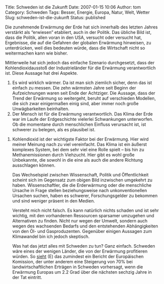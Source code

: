 Title: Schweden ist die Zukunft
Date: 2007-01-15 10:06
Author: tom
Category: Schweden
Tags: Besser, Energie, Europa, Natur, Welt, Wetter
Slug: schweden-ist-die-zukunft
Status: published

Die zunehmende Erwärmung der Erde hat sich innerhalb des letzten Jahres
verstärkt als “erwiesen” etabliert, auch in der Politik. Das übliche
Bild ist, dass die Politik, allen voran in den USA, versucht oder
versucht hat, Ergebnisse, die auf die Gefahren der globalen Erwärmung
hinweisen, zu unterdrücken, weil dies bedeuten würde, dass die
Wirtschaft nicht so weitermachen kann wie bisher.

Mittlerweile hat sich jedoch das einfache Szenario durchgesetzt, dass
der Kohlendioxidausstoß der Industrieländer für die Erwärmung
verantwortlich ist. Diese Aussage hat drei Aspekte.

1.  Es wird wirklich wärmer. Da ist man sich ziemlich sicher, denn das
    ist einfach zu messen. Die zehn wärmsten Jahre seit Beginn der
    Aufzeichnungen waren seit Ende der Achtziger. Die Aussage, dass der
    Trend der Erwärmung so weitergeht, beruht auf verschieden Modellen,
    die sich zwar einigermaßen einig sind, aber immer noch große
    Unwägbarkeiten beinhalten.
2.  Der Mensch ist für die Erwärmung verantwortlich. Das Klima der Erde
    war im Laufe der Erdgeschichte vielerlei Schwankungen unterworfen.
    Ob die momentane durch menschlichen Einfluss verursacht ist, ist
    schwerer zu belegen, als es plausibel ist.

<ol>
<li>
Kohlendioxid ist der wichtigste Faktor bei der Erwärmung. Hier wird
meiner Meinung nach zu viel vereinfacht. Das Klima ist ein äußerst
komplexes System, bei dem sehr viel eine Rolle spielt – bis hin zu
Methanemissionen durch Viehzucht. Hier gibt es wohl große Unbekannte,
die sowohl in die eine als auch die andere Richtung ausschlagen können.

Das Wechselspiel zwischen Wissenschaft, Politik und Öffentlichkeit
scheint sich im Gegensatz zum obigen Bild inzwischen umgekehrt zu haben.
Wissenschaftler, die die Erderwärmung oder die menschliche Ursache in
Frage stellen beziehungsweise nach unkonventionellen Ursachen suchen,
haben es schwerer, Forschungsgelder zu bekommen und sind weniger präsent
in den Medien.

Versteht mich nicht falsch. Es kann natürlich nichts schaden und ist
sehr wichtig, mit den vorhandenen Ressourcen sparsamer umzugehen und
Alternativen zu finden. Nicht nur wegen der Umwelt, sondern auch wegen
des wachsenden Bedarfs und den entstehenden Abhängigkeiten von den Öl-
und Gasproduzenten. Gegenüber einigen Aussagen zum Klimawandel bin ich
jedoch skeptisch.

Was hat das jetzt alles mit Schweden zu tun? Ganz einfach. Schweden wäre
eines der wenigen Länder, die von der Erwärmung profitieren würden. So
[sieht](http://www.thelocal.se/6042/20070109/) (E) das zumindest ein
Bericht der Europäischen Komission, der unter anderem eine Steigerung
von 70% bei landwirtschaftlichen Erträgen in Schweden vorhersagt, wenn
die Erwärmung Europas um 2.2 Grad über die nächsten sechzig Jahre in der
Tat eintritt.

